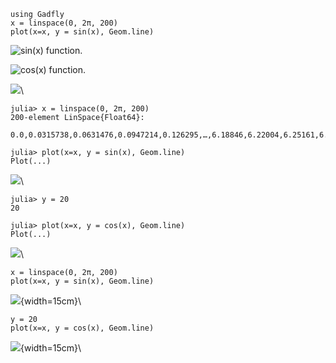 ~~~~{.julia}
using Gadfly
x = linspace(0, 2π, 200)
plot(x=x, y = sin(x), Geom.line)
~~~~~~~~~~~~~


![sin(x) function.](figures/gadfly_formats_test_sin_fun_1.svg)

![cos(x) function.](figures/gadfly_formats_test_2_1.svg)

![](figures/gadfly_formats_test_cos2_fun_1.svg)\ 


~~~~{.julia}
julia> x = linspace(0, 2π, 200)
200-element LinSpace{Float64}:
 0.0,0.0315738,0.0631476,0.0947214,0.126295,…,6.18846,6.22004,6.25161,6.28319

julia> plot(x=x, y = sin(x), Geom.line)
Plot(...)

~~~~~~~~~~~~~


![](figures/gadfly_formats_test_4_1.svg)\ 


~~~~{.julia}
julia> y = 20
20

julia> plot(x=x, y = cos(x), Geom.line)
Plot(...)

~~~~~~~~~~~~~


![](figures/gadfly_formats_test_4_2.svg)\ 


~~~~{.julia}
x = linspace(0, 2π, 200)
plot(x=x, y = sin(x), Geom.line)
~~~~~~~~~~~~~


![](figures/gadfly_formats_test_5_1.svg){width=15cm}\ 


~~~~{.julia}
y = 20
plot(x=x, y = cos(x), Geom.line)
~~~~~~~~~~~~~


![](figures/gadfly_formats_test_5_2.svg){width=15cm}\ 


